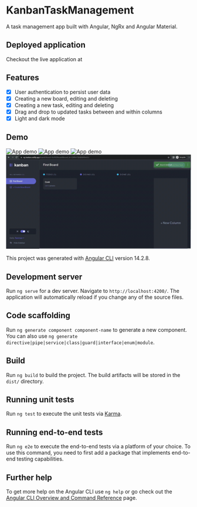 # KanbanTaskManagement

A task management app built with Angular, NgRx and Angular Material.

## Deployed application

Checkout the live application at [](https://ng-kanban.netlify.app/)

## Features

- [x] User authentication to persist user data
- [x] Creating a new board, editing and deleting
- [x] Creating a new task, editing and deleting
- [x] Drag and drop to updated tasks between and within columns
- [x] Light and dark mode

## Demo

![App demo](<src/assets/demo/Kanban(1).gif>)
![App demo](<src/assets/demo/Kanban(2).gif>)
![App demo](<src/assets/demo/Kanban(3).gif>)
![App demo](<src/assets/demo/Kanban(4).gif>)

This project was generated with [Angular CLI](https://github.com/angular/angular-cli) version 14.2.8.

## Development server

Run `ng serve` for a dev server. Navigate to `http://localhost:4200/`. The application will automatically reload if you change any of the source files.

## Code scaffolding

Run `ng generate component component-name` to generate a new component. You can also use `ng generate directive|pipe|service|class|guard|interface|enum|module`.

## Build

Run `ng build` to build the project. The build artifacts will be stored in the `dist/` directory.

## Running unit tests

Run `ng test` to execute the unit tests via [Karma](https://karma-runner.github.io).

## Running end-to-end tests

Run `ng e2e` to execute the end-to-end tests via a platform of your choice. To use this command, you need to first add a package that implements end-to-end testing capabilities.

## Further help

To get more help on the Angular CLI use `ng help` or go check out the [Angular CLI Overview and Command Reference](https://angular.io/cli) page.
